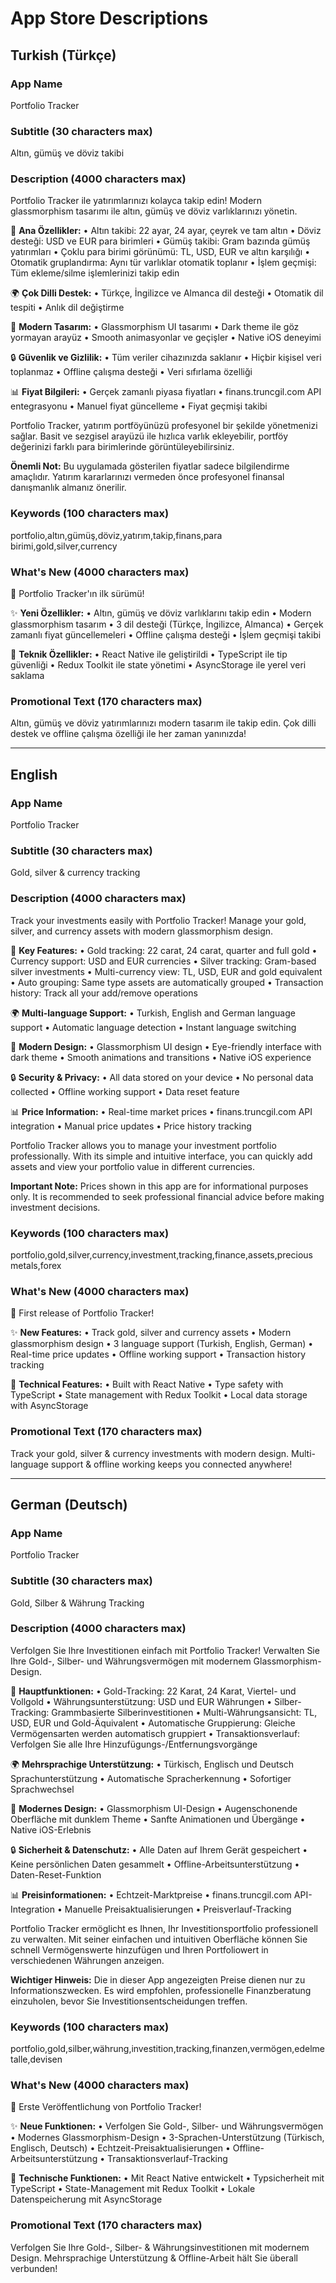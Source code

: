 # App Store Descriptions

## Turkish (Türkçe)

### App Name
Portfolio Tracker

### Subtitle (30 characters max)
Altın, gümüş ve döviz takibi

### Description (4000 characters max)
Portfolio Tracker ile yatırımlarınızı kolayca takip edin! Modern glassmorphism tasarımı ile altın, gümüş ve döviz varlıklarınızı yönetin.

🎯 **Ana Özellikler:**
• Altın takibi: 22 ayar, 24 ayar, çeyrek ve tam altın
• Döviz desteği: USD ve EUR para birimleri
• Gümüş takibi: Gram bazında gümüş yatırımları
• Çoklu para birimi görünümü: TL, USD, EUR ve altın karşılığı
• Otomatik gruplandırma: Aynı tür varlıklar otomatik toplanır
• İşlem geçmişi: Tüm ekleme/silme işlemlerinizi takip edin

🌍 **Çok Dilli Destek:**
• Türkçe, İngilizce ve Almanca dil desteği
• Otomatik dil tespiti
• Anlık dil değiştirme

💎 **Modern Tasarım:**
• Glassmorphism UI tasarımı
• Dark theme ile göz yormayan arayüz
• Smooth animasyonlar ve geçişler
• Native iOS deneyimi

🔒 **Güvenlik ve Gizlilik:**
• Tüm veriler cihazınızda saklanır
• Hiçbir kişisel veri toplanmaz
• Offline çalışma desteği
• Veri sıfırlama özelliği

📊 **Fiyat Bilgileri:**
• Gerçek zamanlı piyasa fiyatları
• finans.truncgil.com API entegrasyonu
• Manuel fiyat güncelleme
• Fiyat geçmişi takibi

Portfolio Tracker, yatırım portföyünüzü profesyonel bir şekilde yönetmenizi sağlar. Basit ve sezgisel arayüzü ile hızlıca varlık ekleyebilir, portföy değerinizi farklı para birimlerinde görüntüleyebilirsiniz.

**Önemli Not:** Bu uygulamada gösterilen fiyatlar sadece bilgilendirme amaçlıdır. Yatırım kararlarınızı vermeden önce profesyonel finansal danışmanlık almanız önerilir.

### Keywords (100 characters max)
portfolio,altın,gümüş,döviz,yatırım,takip,finans,para birimi,gold,silver,currency

### What's New (4000 characters max)
🎉 Portfolio Tracker'ın ilk sürümü!

✨ **Yeni Özellikler:**
• Altın, gümüş ve döviz varlıklarını takip edin
• Modern glassmorphism tasarım
• 3 dil desteği (Türkçe, İngilizce, Almanca)
• Gerçek zamanlı fiyat güncellemeleri
• Offline çalışma desteği
• İşlem geçmişi takibi

🔧 **Teknik Özellikler:**
• React Native ile geliştirildi
• TypeScript ile tip güvenliği
• Redux Toolkit ile state yönetimi
• AsyncStorage ile yerel veri saklama

### Promotional Text (170 characters max)
Altın, gümüş ve döviz yatırımlarınızı modern tasarım ile takip edin. Çok dilli destek ve offline çalışma özelliği ile her zaman yanınızda!

---

## English

### App Name
Portfolio Tracker

### Subtitle (30 characters max)
Gold, silver & currency tracking

### Description (4000 characters max)
Track your investments easily with Portfolio Tracker! Manage your gold, silver, and currency assets with modern glassmorphism design.

🎯 **Key Features:**
• Gold tracking: 22 carat, 24 carat, quarter and full gold
• Currency support: USD and EUR currencies
• Silver tracking: Gram-based silver investments
• Multi-currency view: TL, USD, EUR and gold equivalent
• Auto grouping: Same type assets are automatically grouped
• Transaction history: Track all your add/remove operations

🌍 **Multi-language Support:**
• Turkish, English and German language support
• Automatic language detection
• Instant language switching

💎 **Modern Design:**
• Glassmorphism UI design
• Eye-friendly interface with dark theme
• Smooth animations and transitions
• Native iOS experience

🔒 **Security & Privacy:**
• All data stored on your device
• No personal data collected
• Offline working support
• Data reset feature

📊 **Price Information:**
• Real-time market prices
• finans.truncgil.com API integration
• Manual price updates
• Price history tracking

Portfolio Tracker allows you to manage your investment portfolio professionally. With its simple and intuitive interface, you can quickly add assets and view your portfolio value in different currencies.

**Important Note:** Prices shown in this app are for informational purposes only. It is recommended to seek professional financial advice before making investment decisions.

### Keywords (100 characters max)
portfolio,gold,silver,currency,investment,tracking,finance,assets,precious metals,forex

### What's New (4000 characters max)
🎉 First release of Portfolio Tracker!

✨ **New Features:**
• Track gold, silver and currency assets
• Modern glassmorphism design
• 3 language support (Turkish, English, German)
• Real-time price updates
• Offline working support
• Transaction history tracking

🔧 **Technical Features:**
• Built with React Native
• Type safety with TypeScript
• State management with Redux Toolkit
• Local data storage with AsyncStorage

### Promotional Text (170 characters max)
Track your gold, silver & currency investments with modern design. Multi-language support & offline working keeps you connected anywhere!

---

## German (Deutsch)

### App Name
Portfolio Tracker

### Subtitle (30 characters max)
Gold, Silber & Währung Tracking

### Description (4000 characters max)
Verfolgen Sie Ihre Investitionen einfach mit Portfolio Tracker! Verwalten Sie Ihre Gold-, Silber- und Währungsvermögen mit modernem Glassmorphism-Design.

🎯 **Hauptfunktionen:**
• Gold-Tracking: 22 Karat, 24 Karat, Viertel- und Vollgold
• Währungsunterstützung: USD und EUR Währungen
• Silber-Tracking: Grammbasierte Silberinvestitionen
• Multi-Währungsansicht: TL, USD, EUR und Gold-Äquivalent
• Automatische Gruppierung: Gleiche Vermögensarten werden automatisch gruppiert
• Transaktionsverlauf: Verfolgen Sie alle Ihre Hinzufügungs-/Entfernungsvorgänge

🌍 **Mehrsprachige Unterstützung:**
• Türkisch, Englisch und Deutsch Sprachunterstützung
• Automatische Spracherkennung
• Sofortiger Sprachwechsel

💎 **Modernes Design:**
• Glassmorphism UI-Design
• Augenschonende Oberfläche mit dunklem Theme
• Sanfte Animationen und Übergänge
• Native iOS-Erlebnis

🔒 **Sicherheit & Datenschutz:**
• Alle Daten auf Ihrem Gerät gespeichert
• Keine persönlichen Daten gesammelt
• Offline-Arbeitsunterstützung
• Daten-Reset-Funktion

📊 **Preisinformationen:**
• Echtzeit-Marktpreise
• finans.truncgil.com API-Integration
• Manuelle Preisaktualisierungen
• Preisverlauf-Tracking

Portfolio Tracker ermöglicht es Ihnen, Ihr Investitionsportfolio professionell zu verwalten. Mit seiner einfachen und intuitiven Oberfläche können Sie schnell Vermögenswerte hinzufügen und Ihren Portfoliowert in verschiedenen Währungen anzeigen.

**Wichtiger Hinweis:** Die in dieser App angezeigten Preise dienen nur zu Informationszwecken. Es wird empfohlen, professionelle Finanzberatung einzuholen, bevor Sie Investitionsentscheidungen treffen.

### Keywords (100 characters max)
portfolio,gold,silber,währung,investition,tracking,finanzen,vermögen,edelmetalle,devisen

### What's New (4000 characters max)
🎉 Erste Veröffentlichung von Portfolio Tracker!

✨ **Neue Funktionen:**
• Verfolgen Sie Gold-, Silber- und Währungsvermögen
• Modernes Glassmorphism-Design
• 3-Sprachen-Unterstützung (Türkisch, Englisch, Deutsch)
• Echtzeit-Preisaktualisierungen
• Offline-Arbeitsunterstützung
• Transaktionsverlauf-Tracking

🔧 **Technische Funktionen:**
• Mit React Native entwickelt
• Typsicherheit mit TypeScript
• State-Management mit Redux Toolkit
• Lokale Datenspeicherung mit AsyncStorage

### Promotional Text (170 characters max)
Verfolgen Sie Ihre Gold-, Silber- & Währungsinvestitionen mit modernem Design. Mehrsprachige Unterstützung & Offline-Arbeit hält Sie überall verbunden!
